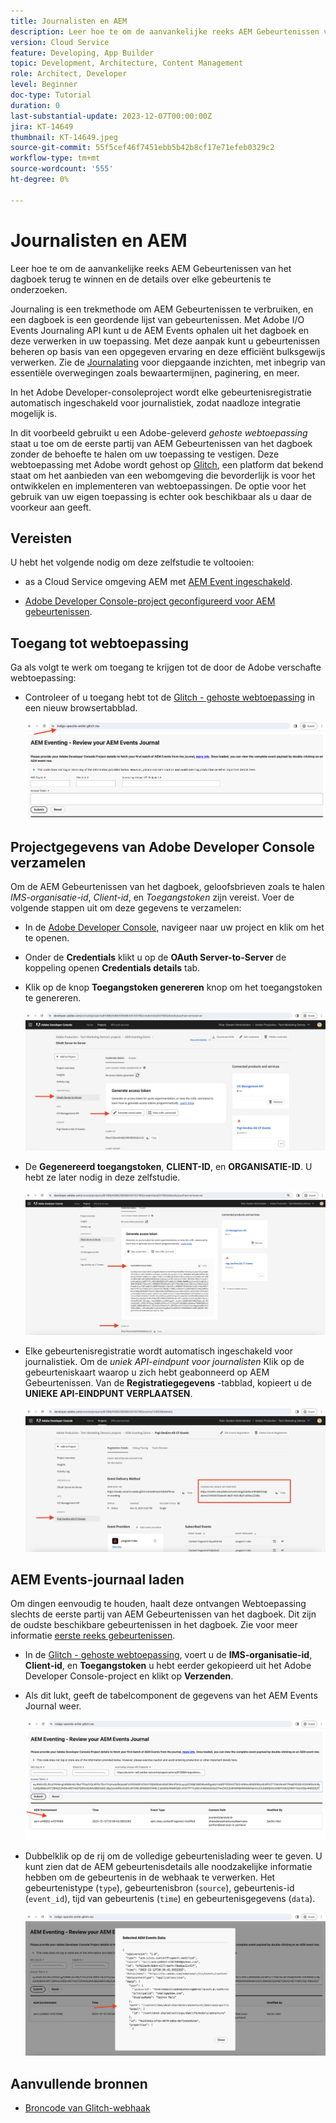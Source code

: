 ```yaml
---
title: Journalisten en AEM
description: Leer hoe te om de aanvankelijke reeks AEM Gebeurtenissen van het dagboek terug te winnen en de details over elke gebeurtenis te onderzoeken.
version: Cloud Service
feature: Developing, App Builder
topic: Development, Architecture, Content Management
role: Architect, Developer
level: Beginner
doc-type: Tutorial
duration: 0
last-substantial-update: 2023-12-07T00:00:00Z
jira: KT-14649
thumbnail: KT-14649.jpeg
source-git-commit: 55f5cef46f7451ebb5b42b8cf17e71efeb0329c2
workflow-type: tm+mt
source-wordcount: '555'
ht-degree: 0%

---
```



# Journalisten en AEM

Leer hoe te om de aanvankelijke reeks AEM Gebeurtenissen van het dagboek terug te winnen en de details over elke gebeurtenis te onderzoeken.

Journaling is een trekmethode om AEM Gebeurtenissen te verbruiken, en een dagboek is een geordende lijst van gebeurtenissen. Met Adobe I/O Events Journaling API kunt u de AEM Events ophalen uit het dagboek en deze verwerken in uw toepassing. Met deze aanpak kunt u gebeurtenissen beheren op basis van een opgegeven ervaring en deze efficiënt bulksgewijs verwerken. Zie de [Journalating](https://developer.adobe.com/events/docs/guides/journaling_intro/) voor diepgaande inzichten, met inbegrip van essentiële overwegingen zoals bewaartermijnen, paginering, en meer.

In het Adobe Developer-consoleproject wordt elke gebeurtenisregistratie automatisch ingeschakeld voor journalistiek, zodat naadloze integratie mogelijk is.

In dit voorbeeld gebruikt u een Adobe-geleverd _gehoste webtoepassing_ staat u toe om de eerste partij van AEM Gebeurtenissen van het dagboek zonder de behoefte te halen om uw toepassing te vestigen. Deze webtoepassing met Adobe wordt gehost op [Glitch](https://glitch.com/), een platform dat bekend staat om het aanbieden van een webomgeving die bevorderlijk is voor het ontwikkelen en implementeren van webtoepassingen. De optie voor het gebruik van uw eigen toepassing is echter ook beschikbaar als u daar de voorkeur aan geeft.

## Vereisten

U hebt het volgende nodig om deze zelfstudie te voltooien:

- as a Cloud Service omgeving AEM met [AEM Event ingeschakeld](https://developer.adobe.com/experience-cloud/experience-manager-apis/guides/events/#enable-aem-events-on-your-aem-cloud-service-environment).

- [Adobe Developer Console-project geconfigureerd voor AEM gebeurtenissen](https://developer.adobe.com/experience-cloud/experience-manager-apis/guides/events/#how-to-subscribe-to-aem-events-in-the-adobe-developer-console).

## Toegang tot webtoepassing

Ga als volgt te werk om toegang te krijgen tot de door de Adobe verschafte webtoepassing:

- Controleer of u toegang hebt tot de [Glitch - gehoste webtoepassing](https://indigo-speckle-antler.glitch.me/) in een nieuw browsertabblad.

  ![Glitch - gehoste webtoepassing](../assets/examples/journaling/glitch-hosted-web-application.png)

## Projectgegevens van Adobe Developer Console verzamelen

Om de AEM Gebeurtenissen van het dagboek, geloofsbrieven zoals te halen _IMS-organisatie-id_, _Client-id_, en _Toegangstoken_ zijn vereist. Voer de volgende stappen uit om deze gegevens te verzamelen:

- In de [Adobe Developer Console](https://developer.adobe.com), navigeer naar uw project en klik om het te openen.

- Onder de **Credentials** klikt u op de **OAuth Server-to-Server** de koppeling openen **Credentials details** tab.

- Klik op de knop **Toegangstoken genereren** knop om het toegangstoken te genereren.

  ![Toegangstoken genereren voor Adobe Developer-consolProject](../assets/examples/journaling/adobe-developer-console-project-generate-access-token.png)

- De **Gegenereerd toegangstoken**, **CLIENT-ID**, en **ORGANISATIE-ID**. U hebt ze later nodig in deze zelfstudie.

  ![Referenties van Adobe Developer Console-projectkopie](../assets/examples/journaling/adobe-developer-console-project-copy-credentials.png)

- Elke gebeurtenisregistratie wordt automatisch ingeschakeld voor journalistiek. Om de _uniek API-eindpunt voor journalisten_ Klik op de gebeurteniskaart waarop u zich hebt geabonneerd op AEM Gebeurtenissen. Van de **Registratiegegevens** -tabblad, kopieert u de **UNIEKE API-EINDPUNT VERPLAATSEN**.

  ![Adobe Developer Console Project Events Card](../assets/examples/journaling/adobe-developer-console-project-events-card.png)

## AEM Events-journaal laden

Om dingen eenvoudig te houden, haalt deze ontvangen Webtoepassing slechts de eerste partij van AEM Gebeurtenissen van het dagboek. Dit zijn de oudste beschikbare gebeurtenissen in het dagboek. Zie voor meer informatie [eerste reeks gebeurtenissen](https://developer.adobe.com/events/docs/guides/api/journaling_api/#fetching-your-first-batch-of-events-from-the-journal).

- In de [Glitch - gehoste webtoepassing](https://indigo-speckle-antler.glitch.me/), voert u de **IMS-organisatie-id**, **Client-id**, en **Toegangstoken** u hebt eerder gekopieerd uit het Adobe Developer Console-project en klikt op **Verzenden**.

- Als dit lukt, geeft de tabelcomponent de gegevens van het AEM Events Journal weer.

  ![AEM Events Journal-gegevens](../assets/examples/journaling/load-journal.png)

- Dubbelklik op de rij om de volledige gebeurtenislading weer te geven. U kunt zien dat de AEM gebeurtenisdetails alle noodzakelijke informatie hebben om de gebeurtenis in de webhaak te verwerken. Het gebeurtenistype (`type`), gebeurtenisbron (`source`), gebeurtenis-id (`event_id`), tijd van gebeurtenis (`time`) en gebeurtenisgegevens (`data`).

  ![AEM gebeurtenis Payload voltooien](../assets/examples/journaling/complete-journal-data.png)

## Aanvullende bronnen

- [Broncode van Glitch-webhaak](https://glitch.com/edit/#!/indigo-speckle-antler)

